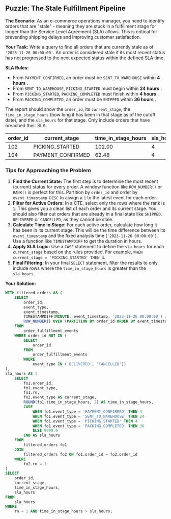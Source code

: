 ## Puzzle: The Stale Fulfillment Pipeline

**The Scenario:** As an e-commerce operations manager, you need to identify orders that are "stale" - meaning they are stuck in a fulfillment stage for longer than the Service Level Agreement (SLA) allows. This is critical for preventing shipping delays and improving customer satisfaction.

**Your Task:** Write a query to find all orders that are currently stale as of `'2023-11-26 00:00:00'`. An order is considered stale if its most recent status has not progressed to the next expected status within the defined SLA time.

**SLA Rules:**

* From `PAYMENT_CONFIRMED`, an order must be `SENT_TO_WAREHOUSE` within  **4 hours** .
* From `SENT_TO_WAREHOUSE`, `PICKING_STARTED` must begin within  **24 hours** .
* From `PICKING_STARTED`, `PACKING_COMPLETED` must finish within  **4 hours** .
* From `PACKING_COMPLETED`, an order must be `SHIPPED` within  **36 hours** .

The report should show the `order_id`, its `current_stage`, the `time_in_stage_hours` (how long it has been in that stage as of the cutoff date), and the `sla_hours` for that stage. Only include orders that have breached their SLA.

| **order_id** | **current_stage** | **time_in_stage_hours** | **sla_hours** |
| ------------------ | ----------------------- | ----------------------------- | ------------------- |
| 102                | PICKING_STARTED         | 102.00                        | 4                   |
| 104                | PAYMENT_CONFIRMED       | 62.48                         | 4                   |

### Tips for Approaching the Problem

1. **Find the Current State:** The first step is to determine the most recent (current) status for every order. A window function like `ROW_NUMBER()` or `RANK()` is perfect for this. Partition by `order_id` and order by `event_timestamp DESC` to assign a `1` to the latest event for each order.
2. **Filter for Active Orders:** In a CTE, select only the rows where the rank is `1`. This gives you a clean list of each order and its current stage. You should also filter out orders that are already in a final state like `SHIPPED`, `DELIVERED` or `CANCELLED`, as they cannot be stale.
3. **Calculate Time in Stage:** For each active order, calculate how long it has been in its current stage. This will be the time difference between its `event_timestamp` and the fixed analysis time (`'2023-11-26 00:00:00'`). Use a function like `TIMESTAMPDIFF` to get the duration in hours.
4. **Apply SLA Logic:** Use a `CASE` statement to define the `sla_hours` for each `current_stage` based on the rules provided. For example, `WHEN current_stage = 'PICKING_STARTED' THEN 4`.
5. **Final Filtering:** In your final `SELECT` statement, filter the results to only include rows where the `time_in_stage_hours` is greater than the `sla_hours`.

**Your Solution:**

```sql
WITH filtered_orders AS (
	SELECT
		order_id,
		event_type,
		event_timestamp,
		TIMESTAMPDIFF(MINUTE, event_timestamp, '2023-11-26 00:00:00') / 60.0 AS time_in_stage_hours,
		ROW_NUMBER() OVER (PARTITION BY order_id ORDER BY event_timestamp DESC) AS rn
	FROM
		order_fulfillment_events
	WHERE order_id NOT IN (
		SELECT
            order_id
		FROM
			order_fulfillment_events
		WHERE
			event_type IN ('DELIVERED', 'CANCELLED'))
),
sla_hours AS (
	SELECT
		fo1.order_id,
		fo1.event_type,
		fo1.rn,
		fo2.event_type AS current_stage,
		ROUND(fo1.time_in_stage_hours, 2) AS time_in_stage_hours,
		CASE
			WHEN fo1.event_type = 'PAYMENT_CONFIRMED' THEN 4
			WHEN fo1.event_type = 'SENT_TO_WAREHOUSE' THEN 24
			WHEN fo1.event_type = 'PICKING_STARTED' THEN 4
			WHEN fo1.event_type = 'PACKING_COMPLETED' THEN 36
			ELSE 9999.9
		END AS sla_hours
	FROM
		filtered_orders fo1
	JOIN
		filtered_orders fo2 ON fo1.order_id = fo2.order_id
	WHERE
		fo2.rn = 1
)
SELECT
	order_id,
	current_stage,
	time_in_stage_hours,
	sla_hours
FROM
	sla_hours
WHERE
	rn = 1 AND time_in_stage_hours > sla_hours;
```

